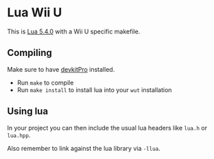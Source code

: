 # Lua Wii U

This is [Lua 5.4.0](https://www.lua.org/versions.html) with a Wii U specific makefile.

## Compiling

Make sure to have [devkitPro](https://devkitpro.org/wiki/Getting_Started) installed.

* Run `make` to compile
* Run `make install` to install lua into your `wut` installation

## Using lua
In your project you can then include the usual lua headers like `lua.h` or `lua.hpp`.

Also remember to link against the lua library via `-llua`.